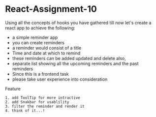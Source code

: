 # React-Assignment-10
Using all the concepts of hooks you have gathered till now let's create a react app to achieve the following:  
* a simple reminder app  
* you can create reminders  
* a reminder would consist of a title  
* Time and date at which to remind   
* these reminders can be added updated and delete  also, 
* separate list showing all the upcoming reminders and the past reminders  
* Since this is a frontend task  
* please take user experience into consideration 


Feature
```
1. add ToolTip for more intractive
2. add Snakbar for usablility
3. filter the reminder and render it
4. think of it...!
```